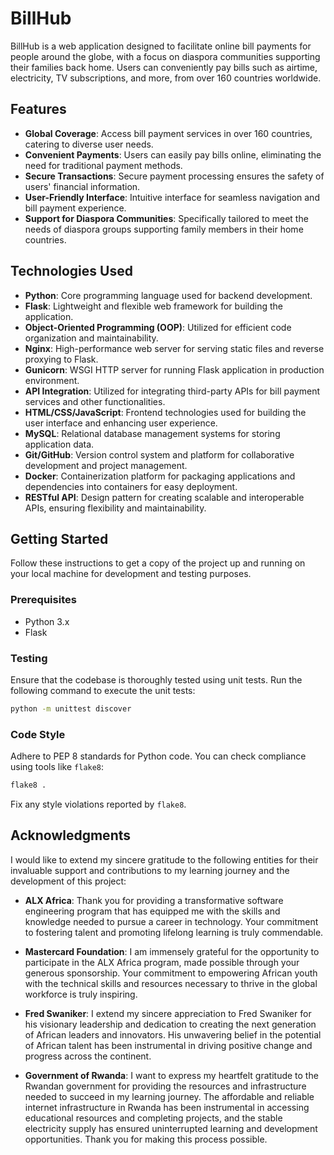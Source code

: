 # BillHub

BillHub is a web application designed to facilitate online bill payments for people around the globe, with a focus on diaspora communities supporting their families back home. Users can conveniently pay bills such as airtime, electricity, TV subscriptions, and more, from over 160 countries worldwide.

## Features

- **Global Coverage**: Access bill payment services in over 160 countries, catering to diverse user needs.
- **Convenient Payments**: Users can easily pay bills online, eliminating the need for traditional payment methods.
- **Secure Transactions**: Secure payment processing ensures the safety of users' financial information.
- **User-Friendly Interface**: Intuitive interface for seamless navigation and bill payment experience.
- **Support for Diaspora Communities**: Specifically tailored to meet the needs of diaspora groups supporting family members in their home countries.

## Technologies Used

- **Python**: Core programming language used for backend development.
- **Flask**: Lightweight and flexible web framework for building the application.
- **Object-Oriented Programming (OOP)**: Utilized for efficient code organization and maintainability.
- **Nginx**: High-performance web server for serving static files and reverse proxying to Flask.
- **Gunicorn**: WSGI HTTP server for running Flask application in production environment.
- **API Integration**: Utilized for integrating third-party APIs for bill payment services and other functionalities.
- **HTML/CSS/JavaScript**: Frontend technologies used for building the user interface and enhancing user experience.
- **MySQL**: Relational database management systems for storing application data.
- **Git/GitHub**: Version control system and platform for collaborative development and project management.
- **Docker**: Containerization platform for packaging applications and dependencies into containers for easy deployment.
- **RESTful API**: Design pattern for creating scalable and interoperable APIs, ensuring flexibility and maintainability.
  
## Getting Started

Follow these instructions to get a copy of the project up and running on your local machine for development and testing purposes.

### Prerequisites

- Python 3.x
- Flask

### Testing

Ensure that the codebase is thoroughly tested using unit tests. Run the following command to execute the unit tests:

```bash
python -m unittest discover
```

### Code Style

Adhere to PEP 8 standards for Python code. You can check compliance using tools like `flake8`:

```bash
flake8 .
```

Fix any style violations reported by `flake8`.

## Acknowledgments

I would like to extend my sincere gratitude to the following entities for their invaluable support and contributions to my learning journey and the development of this project:

- **ALX Africa**: Thank you for providing a transformative software engineering program that has equipped me with the skills and knowledge needed to pursue a career in technology. Your commitment to fostering talent and promoting lifelong learning is truly commendable.
  
- **Mastercard Foundation**: I am immensely grateful for the opportunity to participate in the ALX Africa program, made possible through your generous sponsorship. Your commitment to empowering African youth with the technical skills and resources necessary to thrive in the global workforce is truly inspiring.
  
- **Fred Swaniker**: I extend my sincere appreciation to Fred Swaniker for his visionary leadership and dedication to creating the next generation of African leaders and innovators. His unwavering belief in the potential of African talent has been instrumental in driving positive change and progress across the continent.

- **Government of Rwanda**: I want to express my heartfelt gratitude to the Rwandan government for providing the resources and infrastructure needed to succeed in my learning journey. The affordable and reliable internet infrastructure in Rwanda has been instrumental in accessing educational resources and completing projects, and the stable electricity supply has ensured uninterrupted learning and development opportunities. Thank you for making this process possible.